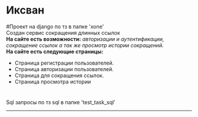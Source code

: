 # Иксван
#Проект на django по тз в папке 'xone'<br>
 Создан сервис сокращения длинных ссылок<br>
 **На сайте есть возможности:** *авторизации и аутентификации, сокращение ссылок а так же просмотр истории сокращений.*<br>
**На сайте есть следующие страницы:**
 * Страница регистрации пользователей.
 * Страница авторизации пользователей.
 * Страница для сокращения ссылок.
 * Страница просмотра истории<br>
 #
Sql запросы по тз sql в папке 'test_task_sql'
<hr>


